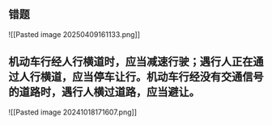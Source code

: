 ## 错题
![[Pasted image 20250409161133.png]]
## 机动车行经人行横道时，应当减速行驶；遇行人正在通过人行横道，应当停车让行。机动车行经没有交通信号的道路时，遇行人横过道路，应当避让。

![[Pasted image 20241018171607.png]]
